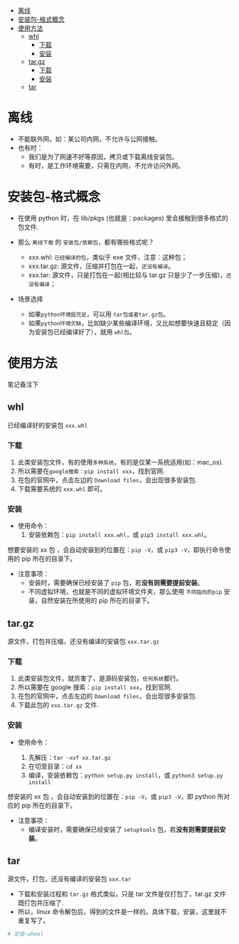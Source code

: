 <!--ts-->

- [离线](#离线)
- [安装包-格式概念](#安装包-格式概念)
- [使用方法](#使用方法)
  - [whl](#whl)
    - [下载](#下载)
    - [安装](#安装)
  - [tar.gz](#targz)
    - [下载](#下载-1)
    - [安装](#安装-1)
  - [tar](#tar)

<!-- Added by: edy, at: 2023年 2月 3日 星期五 11时58分38秒 CST -->

<!--te-->

# 离线

- 不能联外网，如：某公司内网，不允许与公网接触。
- 也有时：
  - 我们是为了网速不好等原因，拷贝或下载离线安装包。
  - 有时，是工作环境需要，只需在内网，不允许访问外网。

# 安装包-格式概念

- 在使用 python 时，在 lib/pkgs (也就是：packages) 里会接触到很多格式的包文件.

- 那么 `离线下载` 的 `安装包/依赖包`，都有哪些格式呢？

  - xxx.whl: `已经编译的包`，类似于 exe 文件，注意：这种包；
  - xxx.tar.gz: 源文件，压缩并打包在一起，`还没有编译`。
  - xxx.tar: 源文件，只是打包在一起(相比较与 tar.gz 只是少了一步压缩)，`还没有编译`；

- 场景选择
  - 如果`python环境挺充足`，可以用 `tar包或者tar.gz包`。
  - 如果`python环境欠缺`，比如缺少某些编译环境，又比如想要快速且稳定（因为安装包已经编译好了），就用 `whl包`。

# 使用方法

笔记备注下

## whl

已经编译好的安装包 `xxx.whl`

### 下载

1. 此类安装包文件，有的使用`多种系统`，有的是仅某一系统适用(如：mac_os).
2. 所以需要在`google搜索：pip install xxx`，找到官网.
3. 在包的官网中，点击左边的 `Download files`，会出现很多安装包.
4. 下载需要系统的 `xxx.whl` 即可。

### 安装

- 使用命令：
  1. 安装依赖包：`pip install xxx.whl`，或 `pip3 install xxx.whl`。

想要安装的 xx 包 ，会自动安装到的位置在：`pip -V`，或 `pip3 -V`，即执行命令使用的 pip 所在的目录下。

- 注意事项：
  - 安装时，需要确保已经安装了 `pip` 包，若**没有则需要提前安装**。
  - 不同虚拟环境，也就是不同的虚拟环境文件夹，那么使用 `不同指向的pip` 安装，自然安装在所使用的 pip 所在的目录下。

## tar.gz

源文件，打包并压缩，还没有编译的安装包 `xxx.tar.gz`

### 下载

1. 此类安装包文件，就厉害了，是源码安装包，`任何系统`都行。
2. 所以需要在 google 搜索：`pip install xxx`，找到官网.
3. 在包的官网中，点击左边的 `Download files`，会出现很多安装包.
4. 下载此包的 `xxx.tar.gz` 文件.

### 安装

- 使用命令：

  1. 先解压：`tar -xvf xx.tar.gz`
  2. 在切至目录：`cd xx`
  3. 编译，安装依赖包：`python setup.py install`，或 `python3 setup.py install`

想安装的 xx 包 ，会自动安装到的位置在：`pip -V`，或 `pip3 -V`，即 python 所对应的 pip 所在的目录下。

- 注意事项：
  - 编译安装时，需要确保已经安装了 `setuptools` 包，若**没有则需要提前安装**。

## tar

源文件，打包，还没有编译的安装包 `xxx.tar`

- 下载和安装过程和 `tar.gz` 格式类似，只是 tar 文件是仅打包了，tar.gz 文件既打包并压缩了.
- 所以，linux 命令解包后，得到的文件是一样的。具体下载，安装，这里就不重复写了。

```bash
# 安装-wheel
```
